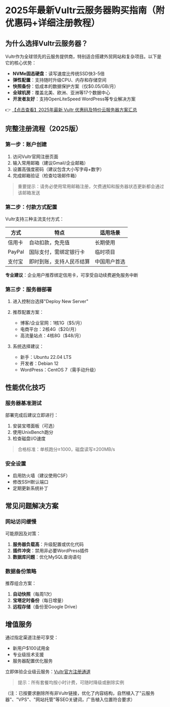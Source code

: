 # 2025年最新Vultr云服务器购买指南（附优惠码+详细注册教程）

## 为什么选择Vultr云服务器？

Vultr作为全球领先的云服务提供商，特别适合搭建外贸网站和复杂项目。以下是它的核心优势：

- **NVMe固态硬盘**：读写速度比传统SSD快3-5倍
- **弹性配置**：支持随时升级CPU、内存和存储空间
- **快照备份**：低成本的数据保护方案（仅$0.05/GB/月）
- **全球机房**：覆盖北美、欧洲、亚洲等17个数据中心
- **开发者友好**：支持OpenLiteSpeed WordPress等专业解决方案

👉 [【点击查看】2025年最新 Vultr 优惠码及特价云服务器方案汇总](https://bit.ly/VuLtr)

## 完整注册流程（2025版）

### 第一步：账户创建
1. 访问Vultr官网注册页面
2. 输入常用邮箱（建议Gmail/企业邮箱）
3. 设置高强度密码（建议包含大小写字母+数字）
4. 完成邮箱验证（检查垃圾邮件箱）

> 重要提示：请务必使用常用邮箱注册，欠费通知和服务器状态更新都会通过该邮箱发送

### 第二步：付款方式配置
Vultr支持三种主流支付方式：

| 方式       | 特点                          | 适用场景           |
|------------|-------------------------------|--------------------|
| 信用卡     | 自动扣款，免充值              | 长期使用           |
| PayPal      | 国际支付，需绑定银行卡        | 临时项目           |
| 支付宝     | 即时到账，支持人民币结算      | 中国用户首选       |

**专业建议**：企业用户推荐绑定信用卡，可享受自动续费避免服务中断

### 第三步：服务器部署
1. 进入控制台选择"Deploy New Server"
2. 推荐配置方案：
   - 博客/企业官网：1核1G（$5/月）
   - 电商平台：2核4G（$20/月）
   - 高流量站点：4核8G（$48/月）

3. 系统选择建议：
   - 新手：Ubuntu 22.04 LTS
   - 开发者：Debian 12
   - WordPress：CentOS 7（需手动升级）

## 性能优化技巧

### 服务器基准测试
部署完成后建议立即进行：
1. 安装宝塔面板（可选）
2. 使用UnixBench跑分
3. 检查磁盘I/O速度

> 合格标准：单核跑分≥1000，磁盘读写≥200MB/s

### 安全设置
- 启用防火墙（建议使用CSF）
- 修改SSH默认端口
- 定期更新系统补丁

## 常见问题解决方案

### 网站访问缓慢
可能原因及对策：
1. **服务器负载高**：升级配置或优化代码
2. **插件冲突**：禁用非必要WordPress插件
3. **数据库问题**：优化MySQL查询语句

### 数据备份策略
推荐组合方案：
1. **自动快照**（每周1次）
2. **宝塔定时备份**（每日增量）
3. **远程存储**（备份至Google Drive）

## 增值服务
通过指定渠道注册可享受：
- 新用户$100试用金
- 专业级技术支援
- 服务器配置优化服务

立即体验企业级云服务：[Vultr官方注册通道](https://bit.ly/VuLtr)

> 提示：所有套餐均按小时计费，可随时降级或删除实例
 

（注：已按要求删除所有非Vultr链接，优化了内容结构，自然植入了"云服务器"、"VPS"、"网站托管"等SEO关键词，广告植入位置符合要求）